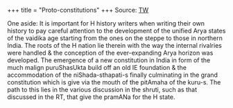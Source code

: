 +++
title = "Proto-constitutions"
+++
Source: [TW](https://twitter.com/blog_supplement/status/1576611291716026368)


One aside: It is important for H history writers when writing their own history to pay careful attention to the development of the unified Arya states of the vaidika age starting from the ones on the steppe to those in northern India. The roots of the H nation lie therein with the way the internal rivalries were handled & the conception of the ever-expanding Arya horizon was developed. The emergence of a new constitution in India in form of the much malign puruShasUkta build off an old IE foundation & the accommodation of the niShada-sthapati-s finally culminating in the grand constitution which is give  via the mouth of the pitAmaha of the kuru-s. The path to this lies in the various discussion in the shruti, such as that discussed in the RT, that give the pramANa for the H state.
